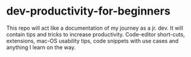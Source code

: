 # dev-productivity-for-beginners
This repo will act like a documentation of my journey as a jr. dev. It will contain tips and tricks to increase productivity. 
Code-editor short-cuts, extensions, mac-OS usability tips, code snippets with use cases and anything I learn on the way.

